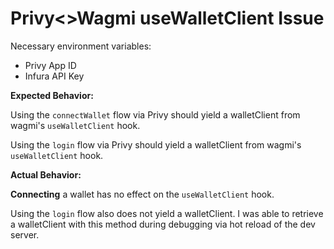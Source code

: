 # Privy<>Wagmi useWalletClient Issue

Necessary environment variables:

- Privy App ID
- Infura API Key

**Expected Behavior:**

Using the `connectWallet` flow via Privy should yield a walletClient from wagmi's `useWalletClient` hook.

Using the `login` flow via Privy should yield a walletClient from wagmi's `useWalletClient` hook.

**Actual Behavior:**

**Connecting** a wallet has no effect on the `useWalletClient` hook.

Using the `login` flow also does not yield a walletClient. I was able to retrieve a walletClient with this method during debugging via hot reload of the dev server.
